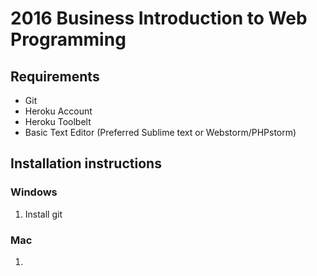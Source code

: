 # 2016 Business Introduction to Web Programming

## Requirements
- Git
- Heroku Account
- Heroku Toolbelt
- Basic Text Editor (Preferred Sublime text or Webstorm/PHPstorm)

## Installation instructions

### Windows
1. Install git


### Mac
1. 